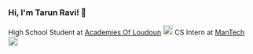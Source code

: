 ### Hi, I'm Tarun Ravi! 👋  
High School Student at [Academies Of Loudoun](https://www.lcps.org/acl) <img src="https://media.giphy.com/media/fYSnHlufseco8Fh93Z/giphy.gif" width="20">
CS Intern at [ManTech](https://www.mantech.com/mantech-welcomes-its-inaugural-class-dfend-summer-interns) <img src="https://media.giphy.com/media/WUlplcMpOCEmTGBtBW/giphy.gif" width="20"> 
